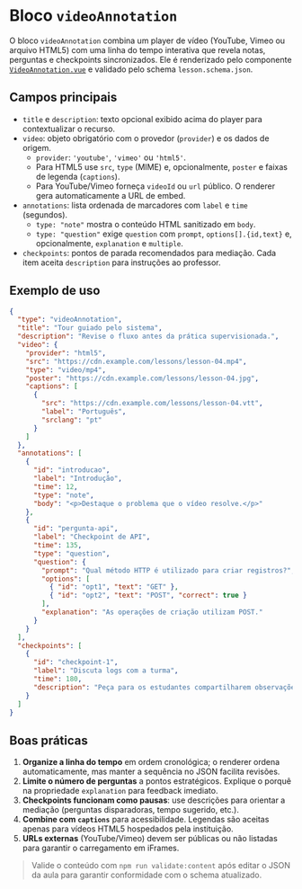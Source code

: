 # Bloco `videoAnnotation`

O bloco `videoAnnotation` combina um player de vídeo (YouTube, Vimeo ou arquivo HTML5) com uma linha do tempo interativa que revela notas, perguntas e checkpoints sincronizados. Ele é renderizado pelo componente [`VideoAnnotation.vue`](../../src/components/lesson/VideoAnnotation.vue) e validado pelo schema `lesson.schema.json`.

## Campos principais

- `title` e `description`: texto opcional exibido acima do player para contextualizar o recurso.
- `video`: objeto obrigatório com o provedor (`provider`) e os dados de origem.
  - `provider`: `'youtube'`, `'vimeo'` ou `'html5'`.
  - Para HTML5 use `src`, `type` (MIME) e, opcionalmente, `poster` e faixas de legenda (`captions`).
  - Para YouTube/Vimeo forneça `videoId` ou `url` público. O renderer gera automaticamente a URL de embed.
- `annotations`: lista ordenada de marcadores com `label` e `time` (segundos).
  - `type: "note"` mostra o conteúdo HTML sanitizado em `body`.
  - `type: "question"` exige `question` com `prompt`, `options[].{id,text}` e, opcionalmente, `explanation` e `multiple`.
- `checkpoints`: pontos de parada recomendados para mediação. Cada item aceita `description` para instruções ao professor.

## Exemplo de uso

```json
{
  "type": "videoAnnotation",
  "title": "Tour guiado pelo sistema",
  "description": "Revise o fluxo antes da prática supervisionada.",
  "video": {
    "provider": "html5",
    "src": "https://cdn.example.com/lessons/lesson-04.mp4",
    "type": "video/mp4",
    "poster": "https://cdn.example.com/lessons/lesson-04.jpg",
    "captions": [
      {
        "src": "https://cdn.example.com/lessons/lesson-04.vtt",
        "label": "Português",
        "srclang": "pt"
      }
    ]
  },
  "annotations": [
    {
      "id": "introducao",
      "label": "Introdução",
      "time": 12,
      "type": "note",
      "body": "<p>Destaque o problema que o vídeo resolve.</p>"
    },
    {
      "id": "pergunta-api",
      "label": "Checkpoint de API",
      "time": 135,
      "type": "question",
      "question": {
        "prompt": "Qual método HTTP é utilizado para criar registros?",
        "options": [
          { "id": "opt1", "text": "GET" },
          { "id": "opt2", "text": "POST", "correct": true }
        ],
        "explanation": "As operações de criação utilizam POST."
      }
    }
  ],
  "checkpoints": [
    {
      "id": "checkpoint-1",
      "label": "Discuta logs com a turma",
      "time": 180,
      "description": "Peça para os estudantes compartilharem observações antes de prosseguir."
    }
  ]
}
```

## Boas práticas

1. **Organize a linha do tempo** em ordem cronológica; o renderer ordena automaticamente, mas manter a sequência no JSON facilita revisões.
2. **Limite o número de perguntas** a pontos estratégicos. Explique o porquê na propriedade `explanation` para feedback imediato.
3. **Checkpoints funcionam como pausas**: use descrições para orientar a mediação (perguntas disparadoras, tempo sugerido, etc.).
4. **Combine com `captions`** para acessibilidade. Legendas são aceitas apenas para vídeos HTML5 hospedados pela instituição.
5. **URLs externas** (YouTube/Vimeo) devem ser públicas ou não listadas para garantir o carregamento em iFrames.

> Valide o conteúdo com `npm run validate:content` após editar o JSON da aula para garantir conformidade com o schema atualizado.
